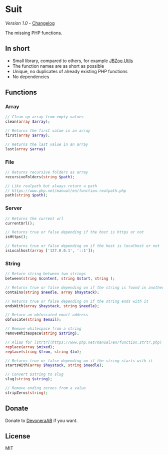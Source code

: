 # Suit

*Version 1.0* - [Changelog](changelog.md)

The missing PHP functions.

## In short

- Small library, compared to others, for example [JBZoo Utils](https://github.com/JBZoo/Utils)
- The function names are as short as possible
- Unique, no duplicates of already existing PHP functions
- No dependencies

## Functions

### Array

```php
// Clean up array from empty values
clean(array $array);

// Returns the first value in an array
first(array $array);

// Returns the last value in an array
last(array $array)
```

### File

```php
// Returns recursive folders as array
recursiveFolders(string $path);

// Like realpath but always return a path
// https://www.php.net/manual/en/function.realpath.php
path(string $path);
```

### Server

```php
// Returns the current url
currentUrl();

// Returns true or false depending if the host is https or not
isHttps();

// Returns true or false depending on if the host is localhost or not
isLocalhost(array ['127.0.0.1', '::1']);
```

### String

```php
// Return string between two strings
between(string $content, string $start, string );

// Returns true or false depending on if the string is found in another string
contains(string $needle, array $haystack);

// Returns true or false depending on if the string ends with it
endsWith(array $haystack, string $needle);

// Return an obfuscated email address
obfuscate(string $email);

// Remove whitespace from a string
removeWhitespace(string $string);

// Alias for [strtr](https://www.php.net/manual/en/function.strtr.php)
replace(array $mixed);
replace(string $from, string $to);

// Returns true or false depending on if the string starts with it
startsWith(array $haystack, string $needle);

// Convert $string to slug
slug(string $string);

// Remove ending zeroes from a value
stripZeros(string);
```

## Donate

Donate to [DevoneraAB](https://www.paypal.me/DevoneraAB) if you want.

## License

MIT